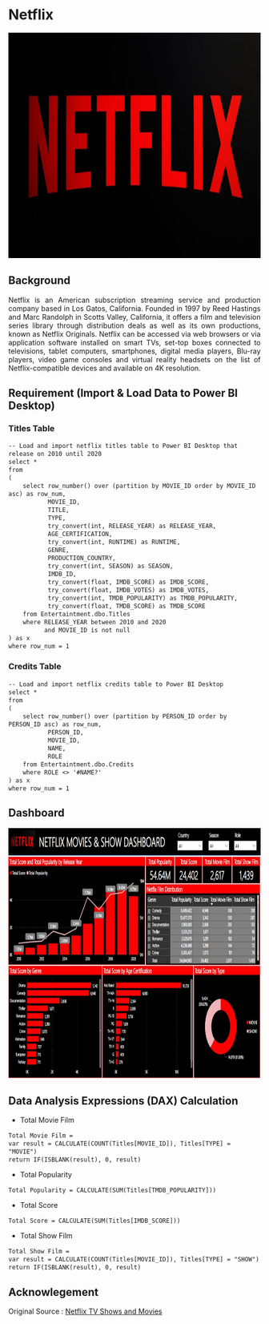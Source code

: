 # Netflix 
<img src="https://github.com/Bayunova28/Netflix/blob/master/cover.jpg" height="450" width="1100">

## Background
<p align="justify">Netflix is an American subscription streaming service and production company based in Los Gatos, California. Founded in 1997 by Reed Hastings and Marc 
Randolph in Scotts Valley, California, it offers a film and television series library through distribution deals as well as its own productions, known as Netflix 
Originals. Netflix can be accessed via web browsers or via application software installed on smart TVs, set-top boxes connected to televisions, tablet computers, 
smartphones, digital media players, Blu-ray players, video game consoles and virtual reality headsets on the list of Netflix-compatible devices and available on 4K 
resolution.</p>

## Requirement (Import & Load Data to Power BI Desktop)
### Titles Table
```mysql
-- Load and import netflix titles table to Power BI Desktop that release on 2010 until 2020
select *
from 
(
	select row_number() over (partition by MOVIE_ID order by MOVIE_ID asc) as row_num,
		   MOVIE_ID,
		   TITLE,
		   TYPE,
		   try_convert(int, RELEASE_YEAR) as RELEASE_YEAR,
		   AGE_CERTIFICATION,
		   try_convert(int, RUNTIME) as RUNTIME,
		   GENRE,
		   PRODUCTION_COUNTRY,
		   try_convert(int, SEASON) as SEASON,
		   IMDB_ID,
		   try_convert(float, IMDB_SCORE) as IMDB_SCORE,
		   try_convert(float, IMDB_VOTES) as IMDB_VOTES,
		   try_convert(int, TMDB_POPULARITY) as TMDB_POPULARITY,
		   try_convert(float, TMDB_SCORE) as TMDB_SCORE
	from Entertaintment.dbo.Titles
	where RELEASE_YEAR between 2010 and 2020
	      and MOVIE_ID is not null
) as x
where row_num = 1
```
### Credits Table
```mysql
-- Load and import netflix credits table to Power BI Desktop
select *
from 
(
	select row_number() over (partition by PERSON_ID order by PERSON_ID asc) as row_num,
		   PERSON_ID,
		   MOVIE_ID,
		   NAME,
		   ROLE
	from Entertaintment.dbo.Credits
	where ROLE <> '#NAME?'
) as x
where row_num = 1
```

## Dashboard
<img src="https://github.com/Bayunova28/Netflix/blob/master/Dashboard.jpg" height="500" width="1100">

## Data Analysis Expressions (DAX) Calculation
* Total Movie Film
```
Total Movie Film = 
var result = CALCULATE(COUNT(Titles[MOVIE_ID]), Titles[TYPE] = "MOVIE")
return IF(ISBLANK(result), 0, result)
```
* Total Popularity
```
Total Popularity = CALCULATE(SUM(Titles[TMDB_POPULARITY]))
```
* Total Score
```
Total Score = CALCULATE(SUM(Titles[IMDB_SCORE]))
```
* Total Show Film
```
Total Show Film = 
var result = CALCULATE(COUNT(Titles[MOVIE_ID]), Titles[TYPE] = "SHOW")
return IF(ISBLANK(result), 0, result)
```

## Acknowlegement
Original Source : [Netflix TV Shows and Movies](https://www.kaggle.com/datasets/victorsoeiro/netflix-tv-shows-and-movies)
